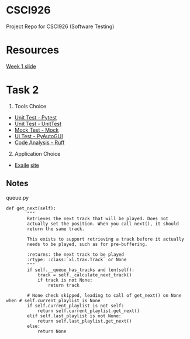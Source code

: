 # CSCI926
Project Repo for CSCI926 (Software Testing)

# Resources 
[Week 1 slide](https://docs.google.com/presentation/d/1BnmPHccQ5xg8k5IJvG6wIy1oJznhBIennWBR5TcS-5c/edit#slide=id.p)

# Task 2 
1. Tools Choice 
  - [Unit Test - Pytest](https://docs.pytest.org/en/8.0.x/)
  - [Unit Test - UnitTest](https://docs.python.org/3/library/unittest.html)
  - [Mock Test - Mock](https://pypi.org/project/mock/)
  - [Ui Test - PyAutoGUI](https://pypi.org/project/PyAutoGUI/)
  - [Code Analysis - Ruff](https://github.com/astral-sh/ruff)

2. Application Choice
  - [Exaile](https://github.com/exaile/exaile?tab=readme-ov-file) [site](https://exaile.org/)


## Notes
queue.py
```
def get_next(self):
        """
        Retrieves the next track that will be played. Does not
        actually set the position. When you call next(), it should
        return the same track.

        This exists to support retrieving a track before it actually
        needs to be played, such as for pre-buffering.

        :returns: the next track to be played
        :rtype: :class:`xl.trax.Track` or None
        """
        if self.__queue_has_tracks and len(self):
            track = self._calculate_next_track()
            if track is not None:
                return track
        
        # None check skipped, leading to call of get_next() on None when # self.current_playlist is None
        if self.current_playlist is not self: 
            return self.current_playlist.get_next()
        elif self.last_playlist is not None:
            return self.last_playlist.get_next()
        else:
            return None
```